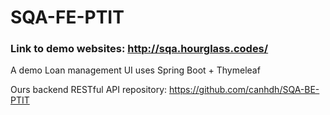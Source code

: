 # SQA-FE-PTIT
### Link to demo websites: http://sqa.hourglass.codes/

A demo Loan management UI uses Spring Boot + Thymeleaf

Ours backend RESTful API repository: https://github.com/canhdh/SQA-BE-PTIT
